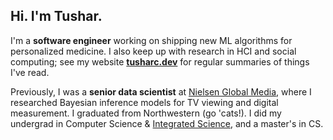 ## Hi. I'm Tushar.
I'm a **software engineer** working on shipping new ML algorithms for personalized medicine. I also keep up with research in HCI and social computing; see my website **[tusharc.dev](https://tusharc.dev)** for regular summaries of things I've read. 

Previously, I was a **senior data scientist** at [Nielsen Global Media](https://nielsen.com), where I researched Bayesian inference models for TV viewing and digital measurement. I graduated from Northwestern (go 'cats!). I did my undergrad in Computer Science & [Integrated Science](https://isp.northwestern.edu/), and a master's in CS.
